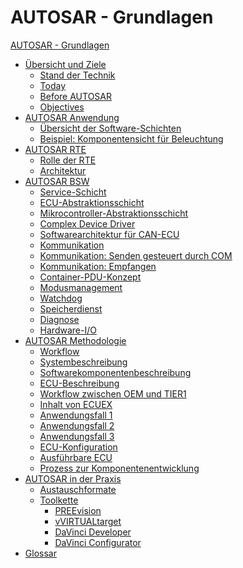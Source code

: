 # AUTOSAR - Grundlagen

[AUTOSAR - Grundlagen](./README.md)

- [Übersicht und Ziele](./01_Overview/README.md)
  - [Stand der Technik](./01_Overview/01_release-history.md)
  - [Today](./01_Overview/02_today.md)
  - [Before AUTOSAR](./01_Overview/03_before-autosar.md)
  - [Objectives](./01_Overview/04_objectives.md)
- [AUTOSAR Anwendung](./02_Application/README.md)
  - [Übersicht der Software-Schichten](./02_Application/01_sw-layer.md)
  - [Beispiel: Komponentensicht für Beleuchtung](./02_Application/02_example.md)
- [AUTOSAR RTE](./03_RTE/README.md)
  - [Rolle der RTE](./03_RTE/01_role-rte.md)
  - [Architektur](./03_RTE/02_architecture.md)
- [AUTOSAR BSW](./04_BSW/README.md)
  - [Service-Schicht]()
  - [ECU-Abstraktionsschicht]()
  - [Mikrocontroller-Abstraktionsschicht]()
  - [Complex Device Driver]()
  - [Softwarearchitektur für CAN-ECU]()
  - [Kommunikation]()
  - [Kommunikation: Senden gesteuert durch COM]()
  - [Kommunikation: Empfangen]()
  - [Container-PDU-Konzept]()
  - [Modusmanagement]()
  - [Watchdog]()
  - [Speicherdienst]()
  - [Diagnose]()
  - [Hardware-I/O]()
- [AUTOSAR Methodologie](./05_Method/README.md)
  - [Workflow]()
  - [Systembeschreibung]()
  - [Softwarekomponentenbeschreibung]()
  - [ECU-Beschreibung]()
  - [Workflow zwischen OEM und TIER1]()
  - [Inhalt von ECUEX]()
  - [Anwendungsfall 1]()
  - [Anwendungsfall 2]()
  - [Anwendungsfall 3]()
  - [ECU-Konfiguration]()
  - [Ausführbare ECU]()
  - [Prozess zur Komponentenentwicklung]()
- [AUTOSAR in der Praxis](./07_Praxis/README.md)
  - [Austauschformate]()
  - [Toolkette]()
    - [PREEvision]()
    - [vVIRTUALtarget]()
    - [DaVinci Developer]()
    - [DaVinci Configurator]()
- [Glossar](./Glossar.md)